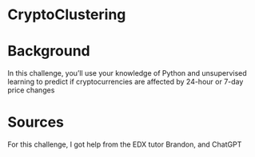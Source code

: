 # CryptoClustering

# Background
In this challenge, you’ll use your knowledge of Python and unsupervised learning to predict if cryptocurrencies are affected by 24-hour or 7-day price changes

# Sources 
For this challenge, I got help from the EDX tutor Brandon, and ChatGPT
